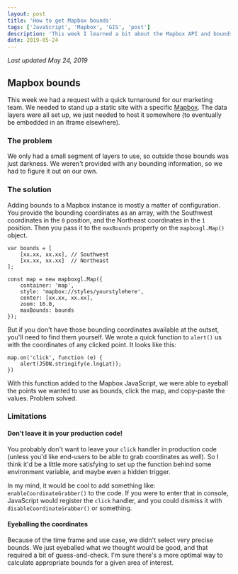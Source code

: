 ```yaml
---
layout: post
title: 'How to get Mapbox bounds'
tags: ['JavaScript', 'Mapbox', 'GIS', 'post']
description: 'This week I learned a bit about the Mapbox API and bounds'
date: 2019-05-24
---
```

*Last updated May 24, 2019*

## Mapbox bounds

This week we had a request with a quick turnaround for our marketing team. We needed to stand up a static site with a specific [Mapbox](https://www.mapbox.com/). The data layers were all set up, we just needed to host it somewhere (to eventually be embedded in an iframe elsewhere). 

### The problem 

We only had a small segment of layers to use, so outside those bounds was just darkness. We weren't provided with any bounding information, so we had to figure it out on our own. 

### The solution 

Adding bounds to a Mapbox instance is mostly a matter of configuration. You provide the bounding coordinates as an array, with the Southwest coordinates in the `0` position, and the Northeast coordinates in the `1` position. Then you pass it to the `maxBounds` property on the `mapboxgl.Map()` object. 

```
var bounds = [
    [xx.xx, xx.xx], // Southwest
    [xx.xx, xx.xx]  // Northeast
];

const map = new mapboxgl.Map({
    container: 'map',
    style: 'mapbox://styles/yourstylehere',
    center: [xx.xx, xx.xx],
    zoom: 16.0,
    maxBounds: bounds
});
```

But if you don't have those bounding coordinates available at the outset, you'll need to find them yourself. We wrote a quick function to `alert()` us with the coordinates of any clicked point. It looks like this: 

```
map.on('click', function (e) {
    alert(JSON.stringify(e.lngLat));
})
```

With this function added to the Mapbox JavaScript, we were able to eyeball the points we wanted to use as bounds, click the map, and copy-paste the values. Problem solved. 

### Limitations

#### Don't leave it in your production code! 

You probably don't want to leave your `click` handler in production code (unless you'd like end-users to be able to grab coordinates as well). So I think it'd be a little more satisfying to set up the function behind some environment variable, and maybe even a hidden trigger. 

In my mind, it would be cool to add something like: `enableCoordinateGrabber()` to the code. If you were to enter that in console, JavaScript would register the `click` handler, and you could dismiss it with `disableCoordinateGrabber()` or something. 


#### Eyeballing the coordinates 

Because of the time frame and use case, we didn't select very precise bounds. We just eyeballed what we thought would be good, and that required a bit of guess-and-check. I'm sure there's a more optimal way to calculate appropriate bounds for a given area of interest. 
